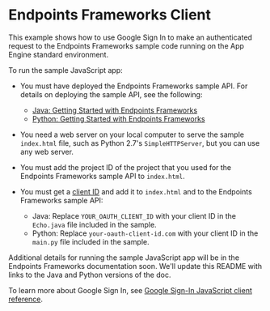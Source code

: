 # Endpoints Frameworks Client

This example shows how to use Google Sign In to make an authenticated request
to the Endpoints Frameworks sample code running on the App Engine
standard environment.

To run the sample JavaScript app:

* You must have deployed the Endpoints Frameworks sample API. For details on
  deploying the sample API, see the following:

    * [Java: Getting Started with Endpoints Frameworks](https://cloud.google.com/endpoints/docs/frameworks/java/get-started-frameworks-java)
    * [Python: Getting Started with Endpoints Frameworks](https://cloud.google.com/endpoints/docs/frameworks/python/get-started-frameworks-python)

* You need a web server on your local computer to serve the sample `index.html`
  file, such as Python 2.7's `SimpleHTTPServer`, but you can use any web server.

* You must add the project ID of the project that you used for the Endpoints
  Frameworks sample API to `index.html`.

* You must get a [client
  ID](https://support.google.com/googleapi/answer/6158849?hl=en) and add it to
  `index.html` and to the Endpoints Frameworks sample API:

    * Java: Replace `YOUR_OAUTH_CLIENT_ID` with your client ID in the `Echo.java`
      file included in the sample.
    * Python: Replace `your-oauth-client-id.com` with your client ID in the
      `main.py` file included in the sample.

Additional details for running the sample JavaScript app will be in the
Endpoints Frameworks documentation soon. We'll update this README with links
to the Java and Python versions of the doc.

To learn more about Google Sign In, see [Google Sign-In JavaScript client
reference](https://developers.google.com/identity/sign-in/web/reference).
